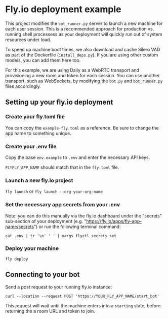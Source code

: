 # Fly.io deployment example

This project modifies the `bot_runner.py` server to launch a new machine for each user session. This is a recommended approach for production vs. running shell processess as your deployment will quickly run out of system resources under load.

To speed up machine boot times, we also download and cache Silero VAD as part of the Dockerfile (`install_deps.py`). If you are using other custom models, you can add them here too.

For this example, we are using Daily as a WebRTC transport and provisioning a new room and token for each session. You can use another transport, such as WebSockets, by modifying the `bot.py` and `bot_runner.py` files accordingly.

## Setting up your fly.io deployment

### Create your fly.toml file

You can copy the `example-fly.toml` as a reference. Be sure to change the app name to something unique.

### Create your .env file

Copy the base `env.example` to `.env` and enter the necessary API keys. 

`FLYFLY_APP_NAME` should match that in the `fly.toml` file.

### Launch a new fly.io project

`fly launch` or `fly launch --org your-org-name`

### Set the necessary app secrets from your .env

Note: you can do this manually via the fly.io dashboard under the "secrets" sub-section of your deployment (e.g. "https://fly.io/apps/fly-app-name/secrets") or run the following terminal command:

`cat .env | tr '\n' ' ' | xargs flyctl secrets set`

### Deploy your machine

`fly deploy`


## Connecting to your bot

Send a post request to your running fly.io instance:

`curl --location --request POST 'https://YOUR_FLY_APP_NAME/start_bot'`

This request will wait until the machine enters into a `starting` state, before returning the a room URL and token to join.

